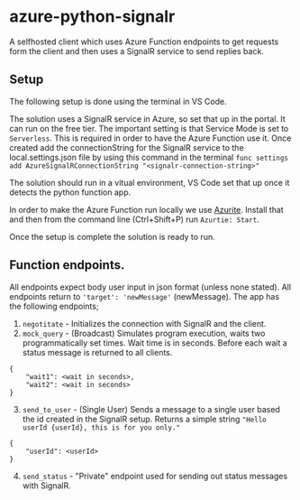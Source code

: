 # azure-python-signalr
A selfhosted client which uses Azure Function endpoints to get requests form the client and then uses a SignalR service to send replies back.

## Setup
The following setup is done using the terminal in VS Code.

The solution uses a SignalR service in Azure, so set that up in the portal. It can run on the free tier. The important setting is that Service Mode is set to `Serverless`. This is required in order to have the Azure Function use it. Once created add the connectionString for the SignalR service to the local.settings.json file by using this command in the terminal `func settings add AzureSignalRConnectionString "<signalr-connection-string>"`

The solution should run in a vitual environment, VS Code set that up once it detects the python function app.

In order to make the Azure Function run locally we use [Azurite](https://learn.microsoft.com/en-us/azure/storage/common/storage-use-azurite?tabs=visual-studio%2Cblob-storage). Install that and then from the command line (Ctrl+Shift+P) run `Azurtie: Start`.

Once the setup is complete the solution is ready to run.

## Function endpoints.
<!-- The app has three functions endpoints `index`, `negotiate` and `modify_message`.
1. Run the `index` function first, this will serve the web client
2. Run the `negotiate` function second, this will initialize a connection between SignalR and the web client.
3. Finally call the `modify_message` endpoint. This can be done using a program like Postman to make a POST call to the endpoint. The function expoects a json object with a `message`. See example below

```
{
    "message": "Hello, world!"
}
```

If all works correctly you should now see `Message received and broadcasted: !dlrow ,olleH` in Postman and the webpage will have a div with the reversed `message` text inside. -->

All endpoints expect body user input in json format (unless none stated). All endpoints return to `'target': 'newMessage'` (newMessage).
The app has the following endpoints;

1. `negotitate` - Initializes the connection with SignalR and the client.
2. `mock_query` - (Broadcast) Simulates program execution, waits two programmatically set times. Wait time is in seconds. Before each wait a status message is returned to all clients.
```
{
    "wait1": <wait in seconds>,
    "wait2": <wait in seconds>
}
```
3. `send_to_user` - (Single User) Sends a message to a single user based the id created in the SignalR setup. Returns a simple string `"Hello userId {userId}, this is for you only."` 
```
{
    "userId": <userId>
}
```

4. `send_status` - "Private" endpoint used for sending out status messages with SignalR.
